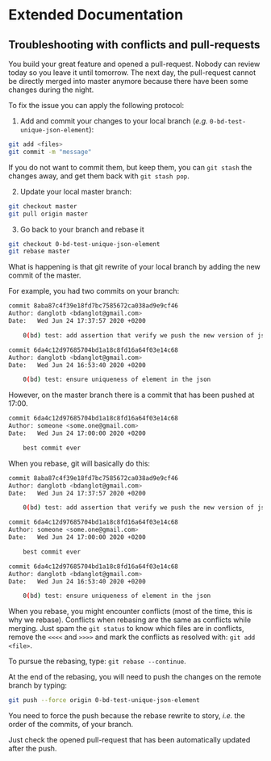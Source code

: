 # Extended Documentation

## Troubleshooting with conflicts and pull-requests

You build your great feature and opened a pull-request. Nobody can review today so you leave it until tomorrow.
The next day, the pull-request cannot be directly merged into master anymore because there have been some changes during the night.

To fix the issue you can apply the following protocol:

1. Add and commit your changes to your local branch (_e.g._ `0-bd-test-unique-json-element`):

```sh
git add <files>
git commit -m "message"
```

If you do not want to commit them, but keep them, you can `git stash` the changes away, and get them back with `git stash pop`.

2. Update your local master branch:

```sh
git checkout master
git pull origin master
```

3. Go back to your branch and rebase it

```sh
git checkout 0-bd-test-unique-json-element
git rebase master
```

What is happening is that git rewrite of your local branch by adding the new commit of the master.

For example, you had two commits on your branch:

```sh
commit 8aba87c4f39e18fd7bc7585672ca038ad9e9cf46
Author: danglotb <bdanglot@gmail.com>
Date:   Wed Jun 24 17:37:57 2020 +0200

    0(bd) test: add assertion that verify we push the new version of json files

commit 6da4c12d97685704bd1a18c8fd16a64f03e14c68
Author: danglotb <bdanglot@gmail.com>
Date:   Wed Jun 24 16:53:40 2020 +0200

    0(bd) test: ensure uniqueness of element in the json
```

However, on the master branch there is a commit that has been pushed at 17:00.

```sh
commit 6da4c12d97685704bd1a18c8fd16a64f03e14c68
Author: someone <some.one@gmail.com>
Date:   Wed Jun 24 17:00:00 2020 +0200

    best commit ever
```

When you rebase, git will basically do this:

```sh
commit 8aba87c4f39e18fd7bc7585672ca038ad9e9cf46
Author: danglotb <bdanglot@gmail.com>
Date:   Wed Jun 24 17:37:57 2020 +0200

    0(bd) test: add assertion that verify we push the new version of json files

commit 6da4c12d97685704bd1a18c8fd16a64f03e14c68
Author: someone <some.one@gmail.com>
Date:   Wed Jun 24 17:00:00 2020 +0200

    best commit ever

commit 6da4c12d97685704bd1a18c8fd16a64f03e14c68
Author: danglotb <bdanglot@gmail.com>
Date:   Wed Jun 24 16:53:40 2020 +0200

    0(bd) test: ensure uniqueness of element in the json
```

When you rebase, you might encounter conflicts (most of the time, this is why we rebase).
Conflicts when rebasing are the same as conflicts while merging.
Just spam the `git status` to know which files are in conflicts, remove the `<<<<` and `>>>>` and mark the conflicts as resolved with: `git add <file>`.

To pursue the rebasing, type: `git rebase --continue`.

At the end of the rebasing, you will need to push the changes on the remote branch by typing:

```sh
git push --force origin 0-bd-test-unique-json-element
```

You need to force the push because the rebase rewrite to story, _i.e._ the order of the commits, of your branch.

Just check the opened pull-request that has been automatically updated after the push.
